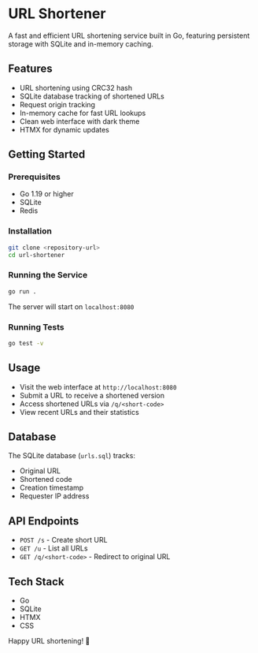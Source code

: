 # URL Shortener

A fast and efficient URL shortening service built in Go, featuring persistent storage with SQLite and in-memory caching.

## Features
- URL shortening using CRC32 hash
- SQLite database tracking of shortened URLs
- Request origin tracking
- In-memory cache for fast URL lookups
- Clean web interface with dark theme
- HTMX for dynamic updates

## Getting Started

### Prerequisites
- Go 1.19 or higher
- SQLite
- Redis

### Installation
```bash
git clone <repository-url>
cd url-shortener
```

### Running the Service
```bash
go run .
```
The server will start on `localhost:8080`

### Running Tests
```bash
go test -v
```

## Usage
- Visit the web interface at `http://localhost:8080`
- Submit a URL to receive a shortened version
- Access shortened URLs via `/q/<short-code>`
- View recent URLs and their statistics

## Database
The SQLite database (`urls.sql`) tracks:
- Original URL
- Shortened code
- Creation timestamp
- Requester IP address

## API Endpoints
- `POST /s` - Create short URL
- `GET /u` - List all URLs
- `GET /q/<short-code>` - Redirect to original URL

## Tech Stack
- Go
- SQLite
- HTMX
- CSS

Happy URL shortening! 🚀
